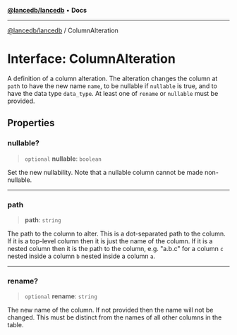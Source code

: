 [**@lancedb/lancedb**](../README.md) • **Docs**

***

[@lancedb/lancedb](../globals.md) / ColumnAlteration

# Interface: ColumnAlteration

A definition of a column alteration. The alteration changes the column at
`path` to have the new name `name`, to be nullable if `nullable` is true,
and to have the data type `data_type`. At least one of `rename` or `nullable`
must be provided.

## Properties

### nullable?

> `optional` **nullable**: `boolean`

Set the new nullability. Note that a nullable column cannot be made non-nullable.

***

### path

> **path**: `string`

The path to the column to alter. This is a dot-separated path to the column.
If it is a top-level column then it is just the name of the column. If it is
a nested column then it is the path to the column, e.g. "a.b.c" for a column
`c` nested inside a column `b` nested inside a column `a`.

***

### rename?

> `optional` **rename**: `string`

The new name of the column. If not provided then the name will not be changed.
This must be distinct from the names of all other columns in the table.
